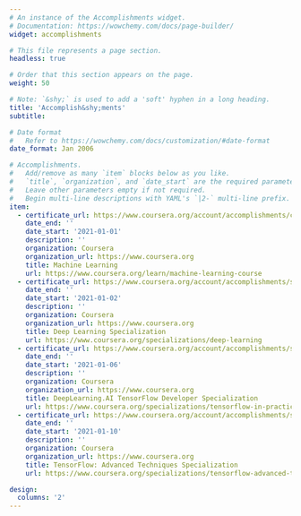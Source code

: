 ```yaml
---
# An instance of the Accomplishments widget.
# Documentation: https://wowchemy.com/docs/page-builder/
widget: accomplishments

# This file represents a page section.
headless: true

# Order that this section appears on the page.
weight: 50

# Note: `&shy;` is used to add a 'soft' hyphen in a long heading.
title: 'Accomplish&shy;ments'
subtitle:

# Date format
#   Refer to https://wowchemy.com/docs/customization/#date-format
date_format: Jan 2006

# Accomplishments.
#   Add/remove as many `item` blocks below as you like.
#   `title`, `organization`, and `date_start` are the required parameters.
#   Leave other parameters empty if not required.
#   Begin multi-line descriptions with YAML's `|2-` multi-line prefix.
item:
  - certificate_url: https://www.coursera.org/account/accomplishments/certificate/USBXNSPQL3LR
    date_end: ''
    date_start: '2021-01-01'
    description: ''
    organization: Coursera
    organization_url: https://www.coursera.org
    title: Machine Learning
    url: https://www.coursera.org/learn/machine-learning-course
  - certificate_url: https://www.coursera.org/account/accomplishments/specialization/certificate/F54MDCRFHWQX
    date_end: ''
    date_start: '2021-01-02'
    description: ''
    organization: Coursera
    organization_url: https://www.coursera.org
    title: Deep Learning Specialization
    url: https://www.coursera.org/specializations/deep-learning
  - certificate_url: https://www.coursera.org/account/accomplishments/specialization/certificate/Q6J65DWWN6KX
    date_end: ''
    date_start: '2021-01-06'
    description: ''
    organization: Coursera
    organization_url: https://www.coursera.org
    title: DeepLearning.AI TensorFlow Developer Specialization
    url: https://www.coursera.org/specializations/tensorflow-in-practice
  - certificate_url: https://www.coursera.org/account/accomplishments/specialization/certificate/84B27448YPTX
    date_end: ''
    date_start: '2021-01-10'
    description: ''
    organization: Coursera
    organization_url: https://www.coursera.org
    title: TensorFlow: Advanced Techniques Specialization
    url: https://www.coursera.org/specializations/tensorflow-advanced-techniques

design:
  columns: '2'
---
```

